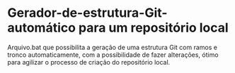 # Gerador-de-estrutura-Git-automático para um repositório local
Arquivo.bat que possibilita a geração de uma estrutura Git com ramos e tronco automaticamente, com a possibilidade de fazer alterações, ótimo para agilizar o processo de criação do repositório local.
